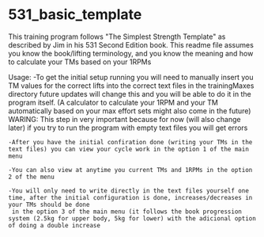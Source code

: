 # 531_basic_template

This training program follows "The Simplest Strength Template" as described by Jim in his 531 Second Edition book.
This readme file assumes you know the book/lifting terminology, and you know the meaning and how to calculate your TMs based on your 1RPMs 

Usage:
	-To get the initial setup running you will need to manually insert you TM values for the correct lifts into the correct text files in the trainingMaxes directory
	 future updates will change this and you will be able to do it in the program itself. (A calculator to calculate your 1RPM and your TM automatically based on your
	 max effort sets might also come in the future) 
	 WARING: This step in very important because for now (will also change later) if you try to run the program with empty text files you will get errors

	-After you have the initial confiration done (writing your TMs in the text files) you can view your cycle work in the option 1 of the main menu

	-You can also view at anytime you current TMs and 1RPMs in the option 2 of the menu
	
	-You will only need to write directly in the text files yourself one time, after the initial configuration is done, increases/decreases in your TMs should be done 
	 in the option 3 of the main menu (it follows the book progression system (2.5kg for upper body, 5kg for lower) with the adicional option of doing a double increase

